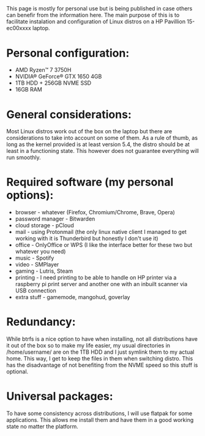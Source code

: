 ##
This page is mostly for personal use but is being published in case others can benefir from the information here.
The main purpose of this is to facilitate instalation and configuration of Linux distros on  a HP Pavillion 15-ec00xxxx laptop.
##

# Personal configuration:
- AMD Ryzen™ 7 3750H
- NVIDIA® GeForce® GTX 1650 4GB
- 1TB HDD + 256GB NVME SSD
- 16GB RAM

# General considerations:  
Most Linux distros work out of the box on the laptop but there are considerations to take into account on some of them.
As a rule of thumb, as long as the kernel provided is at least version 5.4, the distro should be at least in a functioning state. This however does not guarantee everything will run smoothly.

# Required software (my personal options):
- browser - whatever (Firefox, Chromium/Chrome, Brave, Opera)
- password manager  - Bitwarden
- cloud storage - pCloud
- mail - using Protonmail (the only linux native client I managed to get working with it is Thunderbird but honestly I don't use it)
- office - OnlyOffice or WPS (I like the interface better for these two but whatever you need)
- music - Spotify
- video - SMPlayer
- gaming  - Lutris, Steam
- printing - I need printing to be able to handle on HP printer via a raspberry pi print server and another one with an inbuilt scanner  via USB connection
- extra stuff - gamemode, mangohud, goverlay

# Redundancy:
While btrfs is a nice option to have when installing, not all distributions have it out of the box so to make my life easier, my usual directories in /home/username/ are on the 1TB HDD and I just symlink them to my actual home. This way, I get to keep the files in them when switching distro. This has the disadvantage of not benefiting from the NVME speed so this stuff is optional. 

# Universal packages:
To have some consistency across distributions, I will use flatpak for some applications. This allows me install them and have them in a good working state no matter the platform.
